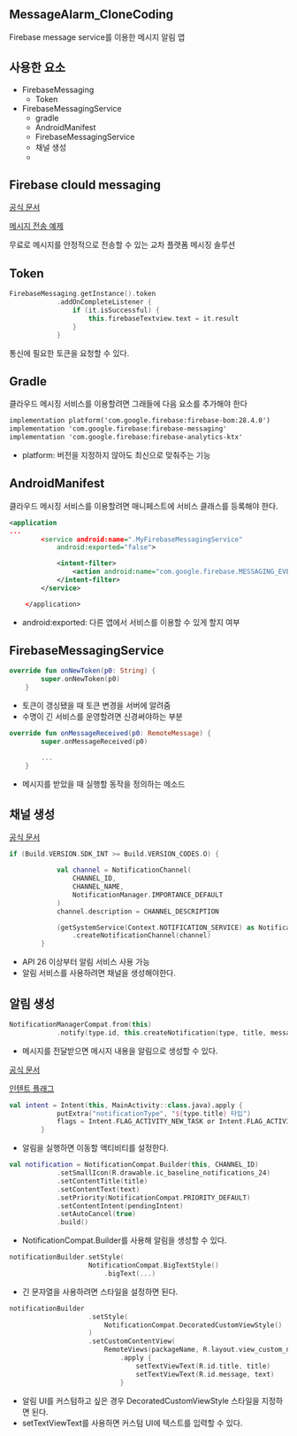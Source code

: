 ## MessageAlarm_CloneCoding
Firebase message service를 이용한 메시지 알림 앱

## 사용한 요소
- FirebaseMessaging
  - Token
- FirebaseMessagingService
  - gradle
  - AndroidManifest
  - FirebaseMessagingService
  - 채널 생성
  - 
  
## Firebase clould messaging
[공식 문서](https://firebase.google.com/docs/cloud-messaging?hl=ko)

[메시지 전송 예제](https://firebase.google.com/docs/reference/fcm/rest/v1/projects.messages/send?hl=ko)

무료로 메시지를 안정적으로 전송할 수 있는 교차 플랫폼 메시징 솔루션

## Token
```kotlin
FirebaseMessaging.getInstance().token
            .addOnCompleteListener {
                if (it.isSuccessful) {
                    this.firebaseTextview.text = it.result
                }
            }
```
통신에 필요한 토큰을 요청할 수 있다.

## Gradle
클라우드 메시징 서비스를 이용할려면 그래들에 다음 요소를 추가해야 한다
```xml
implementation platform('com.google.firebase:firebase-bom:28.4.0')
implementation 'com.google.firebase:firebase-messaging'
implementation 'com.google.firebase:firebase-analytics-ktx'
```
- platform: 버전을 지정하지 않아도 최신으로 맞춰주는 기능

## AndroidManifest
클라우드 메시징 서비스를 이용할려면 매니페스트에 서비스 클래스를 등록해야 한다.
```xml
<application
...
		<service android:name=".MyFirebaseMessagingService"
			android:exported="false">

			<intent-filter>
				<action android:name="com.google.firebase.MESSAGING_EVENT" />
			</intent-filter>
		</service>

	</application>
```
- android:exported: 다른 앱에서 서비스를 이용할 수 있게 할지 여부

## FirebaseMessagingService
```kotlin
override fun onNewToken(p0: String) {
        super.onNewToken(p0)
    }
```
- 토큰이 갱싱됐을 때 토큰 변경을 서버에 알려줌
- 수명이 긴 서비스를 운영할려면 신경써야하는 부분

```kotlin
override fun onMessageReceived(p0: RemoteMessage) {
        super.onMessageReceived(p0)

        ...
    }
```
- 메시지를 받았을 때 실행할 동작을 정의하는 메소드

## 채널 생성
[공식 문서](https://developer.android.com/training/notify-user/channels?hl=ko)


```kotlin
if (Build.VERSION.SDK_INT >= Build.VERSION_CODES.O) {

            val channel = NotificationChannel(
                CHANNEL_ID,
                CHANNEL_NAME,
                NotificationManager.IMPORTANCE_DEFAULT
            )
            channel.description = CHANNEL_DESCRIPTION

            (getSystemService(Context.NOTIFICATION_SERVICE) as NotificationManager)
                .createNotificationChannel(channel)
        }
```
- API 26 이상부터 알림 서비스 사용 가능
- 알림 서비스를 사용하려면 채널을 생성해야한다.

## 알림 생성
```kotlin
NotificationManagerCompat.from(this)
            .notify(type.id, this.createNotification(type, title, message))
```
- 메시지를 전달받으면 메시지 내용을 알림으로 생성할 수 있다.

[공식 문서](https://developer.android.com/guide/components/intents-filters?hl=ko)

[인텐트 플래그](https://developer.android.com/guide/components/activities/tasks-and-back-stack?hl=ko)

```kotlin
val intent = Intent(this, MainActivity::class.java).apply {
            putExtra("notificationType", "${type.title} 타입")
            flags = Intent.FLAG_ACTIVITY_NEW_TASK or Intent.FLAG_ACTIVITY_CLEAR_TASK
        }
```
- 알림을 실행하면 이동할 액티비티를 설정한다.

```kotlin
val notification = NotificationCompat.Builder(this, CHANNEL_ID)
            .setSmallIcon(R.drawable.ic_baseline_notifications_24)
            .setContentTitle(title)
            .setContentText(text)
            .setPriority(NotificationCompat.PRIORITY_DEFAULT)
            .setContentIntent(pendingIntent)
            .setAutoCancel(true)
            .build()
```
- NotificationCompat.Builder를 사용해 알림을 생성할 수 있다.

```kotlin
notificationBuilder.setStyle(
                    NotificationCompat.BigTextStyle()
                        .bigText(...)
```
- 긴 문자열을 사용하려면 스타일을 설정하면 된다.

```kotlin
notificationBuilder
                    .setStyle(
                        NotificationCompat.DecoratedCustomViewStyle()
                    )
                    .setCustomContentView(
                        RemoteViews(packageName, R.layout.view_custom_notification)
                            .apply {
                                setTextViewText(R.id.title, title)
                                setTextViewText(R.id.message, text)
                            }
```
- 알림 UI를 커스텀하고 싶은 경우 DecoratedCustomViewStyle 스타일을 지정하면 된다.
- setTextViewText를 사용하면 커스텀 UI에 텍스트를 입력할 수 있다.
